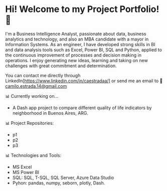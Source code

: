 # Hi! Welcome to my Project Portfolio! 💼

I'm a Business Intelligence Analyst, passionate about data, business analytics and technology, and also an MBA candidate with a mayor in Information Systems. 
As an engineer, I have developed strong skills in BI and data analysis tools such as Excel, Power BI, SQL and Python, applied to the continuous improvement of processes and decision making in operations. I enjoy generating new ideas, learning and taking on new challenges with great commitment and determination.

You can contact me directly through LinkedIn[https://www.linkedin.com/in/caestradaa/] or send me an email to 📩 camilo.estrada.14@gmail.com

📊 Currently working on...
- A Dash app project to compare different quality of life indicators by neighborhood in Buenos Aires, ARG.

📊 Project Repositories:
- p1
- p2
- p3

📊 Technologies and Tools: 
- MS Excel
- MS Power BI
- SQL: SQL, T-SQL, SQL Server, Azure Data Studio
- Pyhon: pandas, numpy, seborn, plotly, Dash.
